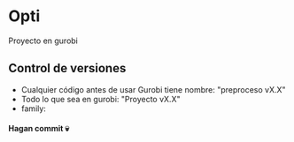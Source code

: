 # Opti
Proyecto en gurobi
## Control de versiones
* Cualquier código antes de usar Gurobi tiene nombre: "preproceso vX.X"
* Todo lo que sea en gurobi: "Proyecto vX.X"
* family:
#### Hagan commit :skull:

